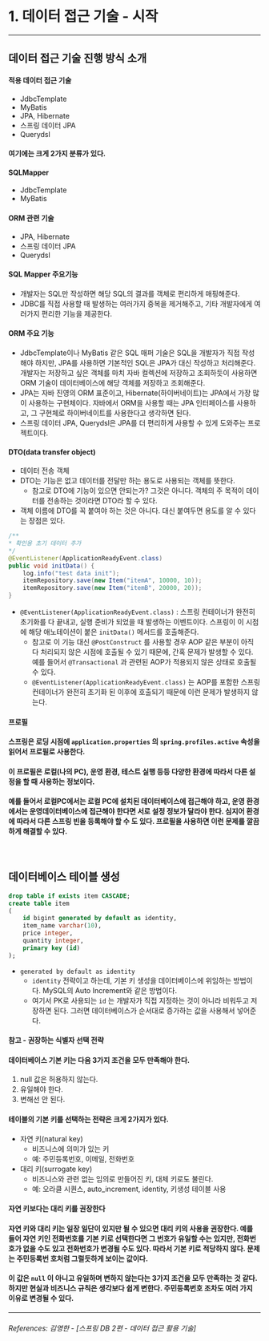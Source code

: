 # 1. 데이터 접근 기술 - 시작

----

## 데이터 접근 기술 진행 방식 소개

#### 적용 데이터 접근 기술
* JdbcTemplate
* MyBatis
* JPA, Hibernate
* 스프링 데이터 JPA
* Querydsl
#### 여기에는 크게 2가지 분류가 있다.
#### **SQLMapper**
* JdbcTemplate
* MyBatis
#### **ORM 관련 기술**
* JPA, Hibernate
* 스프링 데이터 JPA
* Querydsl

#### **SQL Mapper 주요기능**
* 개발자는 SQL만 작성하면 해당 SQL의 결과를 객체로 편리하게 매핑해준다.
* JDBC를 직접 사용할 때 발생하는 여러가지 중복을 제거해주고, 기타 개발자에게 여러가지 편리한 기능을
제공한다.
#### **ORM 주요 기능**
* JdbcTemplate이나 MyBatis 같은 SQL 매퍼 기술은 SQL을 개발자가 직접 작성해야 하지만, JPA를
사용하면 기본적인 SQL은 JPA가 대신 작성하고 처리해준다. 개발자는 저장하고 싶은 객체를 마치 자바
컬렉션에 저장하고 조회하듯이 사용하면 ORM 기술이 데이터베이스에 해당 객체를 저장하고 조회해준다.
* JPA는 자바 진영의 ORM 표준이고, Hibernate(하이버네이트)는 JPA에서 가장 많이 사용하는
구현체이다. 자바에서 ORM을 사용할 때는 JPA 인터페이스를 사용하고, 그 구현체로 하이버네이트를
사용한다고 생각하면 된다.
* 스프링 데이터 JPA, Querydsl은 JPA를 더 편리하게 사용할 수 있게 도와주는 프로젝트이다. 

#### **DTO(data transfer object)**
* 데이터 전송 객체
* DTO는 기능은 없고 데이터를 전달만 하는 용도로 사용되는 객체를 뜻한다.
  * 참고로 DTO에 기능이 있으면 안되는가? 그것은 아니다. 객체의 주 목적이 데이터를 전송하는
것이라면 DTO라 할 수 있다.
* 객체 이름에 DTO를 꼭 붙여야 하는 것은 아니다. 대신 붙여두면 용도를 알 수 있다는 장점은 있다.

```java
/**
* 확인용 초기 데이터 추가
*/
@EventListener(ApplicationReadyEvent.class)
public void initData() {
    log.info("test data init");
    itemRepository.save(new Item("itemA", 10000, 10));
    itemRepository.save(new Item("itemB", 20000, 20));
}
```
* `@EventListener(ApplicationReadyEvent.class)` : 스프링 컨테이너가 완전히 초기화를 다 끝내고, 
실행 준비가 되었을 때 발생하는 이벤트이다. 스프링이 이 시점에 해당 애노테이션이 붙은 `initData()`
메서드를 호출해준다.
  * 참고로 이 기능 대신 `@PostConstruct` 를 사용할 경우 AOP 같은 부분이 아직 다 처리되지 않은
시점에 호출될 수 있기 때문에, 간혹 문제가 발생할 수 있다. 예를 들어서 `@Transactional` 과 관련된
AOP가 적용되지 않은 상태로 호출될 수 있다.
  *   `@EventListener(ApplicationReadyEvent.class)` 는 AOP를 포함한 스프링 컨테이너가 완전히
초기화 된 이후에 호출되기 때문에 이런 문제가 발생하지 않는다.

#### **프로필**
#### 스프링은 로딩 시점에 `application.properties` 의 `spring.profiles.active` 속성을 읽어서 프로필로 사용한다.
#### 이 프로필은 로컬(나의 PC), 운영 환경, 테스트 실행 등등 다양한 환경에 따라서 다른 설정을 할 때 사용하는 정보이다.
#### 예를 들어서 로컬PC에서는 로컬 PC에 설치된 데이터베이스에 접근해야 하고, 운영 환경에서는 운영데이터베이스에 접근해야 한다면 서로 설정 정보가 달라야 한다. 심지어 환경에 따라서 다른 스프링 빈을 등록해야 할 수 도 있다. 프로필을 사용하면 이런 문제를 깔끔하게 해결할 수 있다.
<br>

## 데이터베이스 테이블 생성
```sql
drop table if exists item CASCADE;
create table item
(
    id bigint generated by default as identity,
    item_name varchar(10),
    price integer,
    quantity integer,
    primary key (id)
);
```
* `generated by default as identity`
  * `identity` 전략이고 하는데, 기본 키 생성을 데이터베이스에 위임하는 방법이다. MySQL의 Auto 
Increment와 같은 방법이다.
  * 여기서 PK로 사용되는 `id` 는 개발자가 직접 지정하는 것이 아니라 비워두고 저장하면 된다. 그러면
데이터베이스가 순서대로 증가하는 값을 사용해서 넣어준다.

#### 참고 - 권장하는 식별자 선택 전략
#### 데이터베이스 기본 키는 다음 3가지 조건을 모두 만족해야 한다.
1. null 값은 허용하지 않는다.
2. 유일해야 한다.
3. 변해선 안 된다. 
#### 테이블의 기본 키를 선택하는 전략은 크게 2가지가 있다.
* 자연 키(natural key) 
  * 비즈니스에 의미가 있는 키
  * 예: 주민등록번호, 이메일, 전화번호
* 대리 키(surrogate key)
  * 비즈니스와 관련 없는 임의로 만들어진 키, 대체 키로도 불린다.
  * 예: 오라클 시퀀스, auto_increment, identity, 키생성 테이블 사용
#### 자연 키보다는 대리 키를 권장한다
#### 자연 키와 대리 키는 일장 일단이 있지만 될 수 있으면 대리 키의 사용을 권장한다. 예를 들어 자연 키인 전화번호를 기본 키로 선택한다면 그 번호가 유일할 수는 있지만, 전화번호가 없을 수도 있고 전화번호가 변경될 수도 있다. 따라서 기본 키로 적당하지 않다. 문제는 주민등록번 호처럼 그럴듯하게 보이는 값이다. 
#### 이 값은 `null` 이 아니고 유일하며 변하지 않는다는 3가지 조건을 모두 만족하는 것 같다. 하지만 현실과 비즈니스 규칙은 생각보다 쉽게 변한다. 주민등록번호 조차도 여러 가지 이유로 변경될 수 있다. 
----  

###### References: 김영한 - [스프링 DB 2편 - 데이터 접근 활용 기술]
